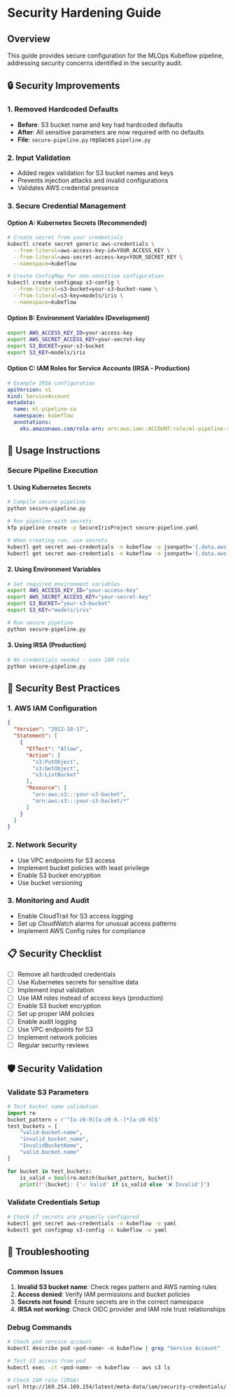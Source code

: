 # Security Hardening Guide

## Overview
This guide provides secure configuration for the MLOps Kubeflow pipeline, addressing security concerns identified in the security audit.

## 🔒 Security Improvements

### 1. Removed Hardcoded Defaults
- **Before**: S3 bucket name and key had hardcoded defaults
- **After**: All sensitive parameters are now required with no defaults
- **File**: `secure-pipeline.py` replaces `pipeline.py`

### 2. Input Validation
- Added regex validation for S3 bucket names and keys
- Prevents injection attacks and invalid configurations
- Validates AWS credential presence

### 3. Secure Credential Management

#### Option A: Kubernetes Secrets (Recommended)
```bash
# Create secret from your credentials
kubectl create secret generic aws-credentials \
  --from-literal=aws-access-key-id=YOUR_ACCESS_KEY \
  --from-literal=aws-secret-access-key=YOUR_SECRET_KEY \
  --namespace=kubeflow

# Create ConfigMap for non-sensitive configuration
kubectl create configmap s3-config \
  --from-literal=s3-bucket=your-s3-bucket-name \
  --from-literal=s3-key=models/iris \
  --namespace=kubeflow
```

#### Option B: Environment Variables (Development)
```bash
export AWS_ACCESS_KEY_ID=your-access-key
export AWS_SECRET_ACCESS_KEY=your-secret-key
export S3_BUCKET=your-s3-bucket
export S3_KEY=models/iris
```

#### Option C: IAM Roles for Service Accounts (IRSA - Production)
```yaml
# Example IRSA configuration
apiVersion: v1
kind: ServiceAccount
metadata:
  name: ml-pipeline-sa
  namespace: kubeflow
  annotations:
    eks.amazonaws.com/role-arn: arn:aws:iam::ACCOUNT:role/ml-pipeline-role
```

## 🚀 Usage Instructions

### Secure Pipeline Execution

#### 1. Using Kubernetes Secrets
```bash
# Compile secure pipeline
python secure-pipeline.py

# Run pipeline with secrets
kfp pipeline create -p SecureIrisProject secure-pipeline.yaml

# When creating run, use secrets
kubectl get secret aws-credentials -n kubeflow -o jsonpath='{.data.aws-access-key-id}' | base64 -d
kubectl get secret aws-credentials -n kubeflow -o jsonpath='{.data.aws-secret-access-key}' | base64 -d
```

#### 2. Using Environment Variables
```bash
# Set required environment variables
export AWS_ACCESS_KEY_ID="your-access-key"
export AWS_SECRET_ACCESS_KEY="your-secret-key"
export S3_BUCKET="your-s3-bucket"
export S3_KEY="models/iris"

# Run secure pipeline
python secure-pipeline.py
```

#### 3. Using IRSA (Production)
```bash
# No credentials needed - uses IAM role
python secure-pipeline.py
```

## 🔐 Security Best Practices

### 1. AWS IAM Configuration
```json
{
  "Version": "2012-10-17",
  "Statement": [
    {
      "Effect": "Allow",
      "Action": [
        "s3:PutObject",
        "s3:GetObject",
        "s3:ListBucket"
      ],
      "Resource": [
        "arn:aws:s3:::your-s3-bucket",
        "arn:aws:s3:::your-s3-bucket/*"
      ]
    }
  ]
}
```

### 2. Network Security
- Use VPC endpoints for S3 access
- Implement bucket policies with least privilege
- Enable S3 bucket encryption
- Use bucket versioning

### 3. Monitoring and Audit
- Enable CloudTrail for S3 access logging
- Set up CloudWatch alarms for unusual access patterns
- Implement AWS Config rules for compliance

## 📋 Security Checklist

- [ ] Remove all hardcoded credentials
- [ ] Use Kubernetes secrets for sensitive data
- [ ] Implement input validation
- [ ] Use IAM roles instead of access keys (production)
- [ ] Enable S3 bucket encryption
- [ ] Set up proper IAM policies
- [ ] Enable audit logging
- [ ] Use VPC endpoints for S3
- [ ] Implement network policies
- [ ] Regular security reviews

## 🛡️ Security Validation

### Validate S3 Parameters
```python
# Test bucket name validation
import re
bucket_pattern = r'^[a-z0-9][a-z0-9.-]*[a-z0-9]$'
test_buckets = [
    "valid-bucket-name",
    "invalid_bucket_name",
    "InvalidBucketName",
    "valid.bucket.name"
]

for bucket in test_buckets:
    is_valid = bool(re.match(bucket_pattern, bucket))
    print(f"{bucket}: {'✅ Valid' if is_valid else '❌ Invalid'}")
```

### Validate Credentials Setup
```bash
# Check if secrets are properly configured
kubectl get secret aws-credentials -n kubeflow -o yaml
kubectl get configmap s3-config -n kubeflow -o yaml
```

## 🔧 Troubleshooting

### Common Issues
1. **Invalid S3 bucket name**: Check regex pattern and AWS naming rules
2. **Access denied**: Verify IAM permissions and bucket policies
3. **Secrets not found**: Ensure secrets are in the correct namespace
4. **IRSA not working**: Check OIDC provider and IAM role trust relationships

### Debug Commands
```bash
# Check pod service account
kubectl describe pod <pod-name> -n kubeflow | grep "Service Account"

# Test S3 access from pod
kubectl exec -it <pod-name> -n kubeflow -- aws s3 ls

# Check IAM role (IRSA)
curl http://169.254.169.254/latest/meta-data/iam/security-credentials/
```